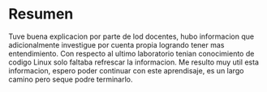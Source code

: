 # Resumen

Tuve buena explicacion por parte de lod docentes, hubo informacion que adicionalmente investigue por cuenta propia logrando tener mas entendimiento.
Con respecto al ultimo laboratorio tenian conocimiento de codigo Linux solo faltaba refrescar la informacion.
Me resulto muy util esta informacion, espero poder continuar con este aprendisaje, es un largo camino pero seque podre terminarlo.

